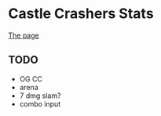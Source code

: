 # Castle Crashers Stats

[The page](https://a1rpun.github.io/castle-crashers-stats/)

## TODO

- OG CC
- arena
- 7 dmg slam?
- combo input
